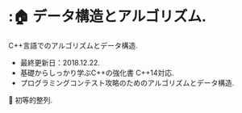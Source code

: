 
# ::house: データ構造とアルゴリズム.

C++言語でのアルゴリズムとデータ構造.
- 最終更新日：2018.12.22.
- 基礎からしっかり学ぶC++の強化書 C++14対応.
- プログラミングコンテスト攻略のためのアルゴリズムとデータ構造.

:small_blue_diamond: 初等的整列.
